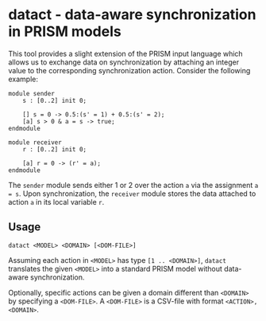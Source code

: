# datact - data-aware synchronization in PRISM models

This tool provides a slight extension of the PRISM input language which allows
us to exchange data on synchronization by attaching an integer value to the
corresponding synchronization action. Consider the following example:

```
module sender
    s : [0..2] init 0;

    [] s = 0 -> 0.5:(s' = 1) + 0.5:(s' = 2);
    [a] s > 0 & a = s -> true;
endmodule

module receiver
    r : [0..2] init 0;

    [a] r = 0 -> (r' = a);
endmodule
```

The `sender` module sends either 1 or 2 over the action `a` via the assignment
`a = s`. Upon synchronization, the `receiver` module stores the data attached to
action `a` in its local variable `r`.

## Usage

```
datact <MODEL> <DOMAIN> [<DOM-FILE>]
```

Assuming each action in `<MODEL>` has type `[1 .. <DOMAIN>]`, `datact`
translates the given `<MODEL>` into a standard PRISM model without data-aware
synchronization.

Optionally, specific actions can be given a domain different than `<DOMAIN>` by
specifying a `<DOM-FILE>`. A `<DOM-FILE>` is a CSV-file with format
`<ACTION>, <DOMAIN>`.
